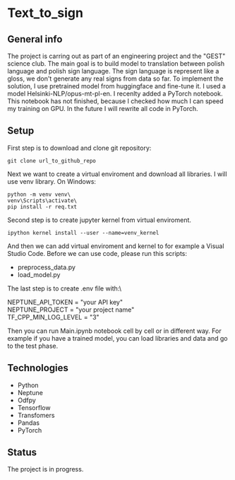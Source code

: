 # Text_to_sign

## General info
The project is carring out as part of an engineering project and the "GEST" science club. The main goal is to build model to translation between polish
language and polish sign language. The sign language is represent like a gloss, we don't generate any real signs from data so far. To implement the solution, I use pretrained model from huggingface and fine-tune it. I used a model Helsinki-NLP/opus-mt-pl-en. I recenlty
added a PyTorch notebook. This notebook has not finished, because I checked how much I can speed my training on GPU. In the future I will rewrite all code in PyTorch.

## Setup
First step is to download and clone git repository:
```
git clone url_to_github_repo
```
Next we want to create a virtual enviroment and download all libraries. I will use venv library. On Windows:
```
python -m venv venv\
venv\Scripts\activate\
pip install -r req.txt
```
Second step is to create jupyter kernel from virtual enviroment.
```
ipython kernel install --user --name=venv_kernel
```
And then we can add virtual enviroment and kernel to for example a Visual Studio Code. Before we can use code, please run this scripts:
* preprocess_data.py
* load_model.py

The last step is to create .env file with:\

NEPTUNE_API_TOKEN = "your API key"\
NEPTUNE_PROJECT = "your project name"\
TF_CPP_MIN_LOG_LEVEL = "3"

Then you can run Main.ipynb notebook cell by cell or in different way. For example if you have a trained model, you can load libraries and data and go to the test phase.

## Technologies
* Python 
* Neptune
* Odfpy
* Tensorflow
* Transfomers
* Pandas
* PyTorch

## Status
The project is in progress.
